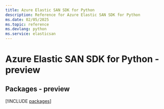 ```yaml
---
title: Azure Elastic SAN SDK for Python
description: Reference for Azure Elastic SAN SDK for Python
ms.date: 02/05/2025
ms.topic: reference
ms.devlang: python
ms.service: elasticsan
---
```

# Azure Elastic SAN SDK for Python - preview
## Packages - preview
[!INCLUDE [packages](elastic-san-index.md)]